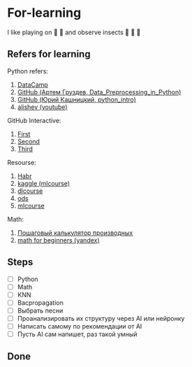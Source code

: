 # For-learning

I like playing on :guitar: :drum: and observe insects :bug: :butterfly: :bee:

## Refers for learning

Python refers:
  1. [DataCamp](https://campus.datacamp.com/courses/intro-to-python-for-data-science/chapter-1-python-basics?ex=1)
  2. [GitHub (Артем Груздев, Data_Preprocessing_in_Python)](https://github.com/Gewissta/Data_Preprocessing_in_Python/tree/main/code)
  3. [GitHub (Юрий Кашницкий, python_intro)](https://github.com/Yorko/python_intro/blob/9b8b6017ad3f44b99fb6d30c9e4f6c3ef2682ee1/index.ipynb)
  4. [alishev (youtube)](https://www.youtube.com/@alishevN/playlists)
  
GitHub Interactive:
  1. [First](https://learngitbranching.js.org/?locale=ru_RU)
  2. [Second](https://www.webfx.com/blog/web-design/interactive-git-tutorials/)
  3. [Third](https://githowto.com/)

Resourse:
  1. [Habr](https://habr.com/ru/company/ods/blog/322626/)
  2. [kaggle (mlcourse)](https://www.kaggle.com/datasets/kashnitsky/mlcourse)
  3. [dlcourse](https://dlcourse.ai/)
  4. [ods](https://ods.ai/tracks)
  5. [mlcourse](https://mlcourse.ai/book/index.html)

Math:
  1. [Пошаговый калькулятор производных](https://mathdf.com/der/ru/)
  2. [math for beginners (yandex)](https://drive.google.com/file/d/1Gy4HiLDDkhJ0Ytd9dX4N4BKNnZ0Pjnxc/view?usp=sharing)


## Steps
- [ ] Python
- [ ] Math
- [ ] KNN
- [ ] Bacpropagation
- [ ] Выбрать песни
- [ ] Проанализировать их структуру через AI или нейронку
- [ ] Написать самому по рекомендации от AI
- [ ] Пусть AI сам напишет, раз такой умный

## Done
